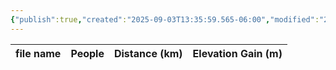 ```yaml
---
{"publish":true,"created":"2025-09-03T13:35:59.565-06:00","modified":"2025-09-03T14:47:01.588-06:00","published":"2025-09-03T14:47:01.588-06:00","tags":["route"],"cssclasses":"","elevation":null,"region":null,"location":"51.629219, -116.2565396","DWYT":"Outstanding","Kane":null,"completed":false}
---
```



| file name | People | Distance (km) | Elevation Gain (m) |
| --------- | ------ | ------------- | ------------------ |